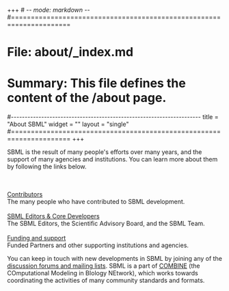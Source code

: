+++ # -*- mode: markdown -*-
#=====================================================================
# File:    about/_index.md
# Summary: This file defines the content of the /about page.
#---------------------------------------------------------------------
title = "About SBML"
widget = ""
layout = "single"
#=====================================================================
+++

SBML is the result of many people's efforts over many years, and the support of many agencies and institutions. You can learn more about them by following the links below.

<br>
<div class="row row-big-gutter align-items-center">
  <div class="col-4 text-center">
    <i class="fa-globe fas fa-4x"  style="margin-bottom: 1rem"></i>
    <br>
    <a href="contributors">Contributors</a><br>The many people who have contributed to SBML development.
  </div>
  <div class="col-4 text-center">
    <i class="fa-hands-helping fas fa-4x"  style="margin-bottom: 1rem"></i>
    <br>
    <a href="core">SBML Editors & Core Developers</a>
    <br>
    The SBML Editors, the Scientific Advisory Board, and the SBML Team.
  </div>
  <div class="col-4 text-center">
    <i class="fa-university fas fa-4x"  style="margin-bottom: 1rem"></i>
    <br>
    <a href="funding">Funding and support</a>
    <br>
    Funded Partners and other supporting institutions and agencies.
  </div>
</div>

You can keep in touch with new developments in SBML by joining any of the [discussion forums and mailing lists](/community/forums). SBML is a part of [COMBINE](http://co.mbine.org) (the COmputational Modeling in BIology NEtwork), which works towards coordinating the activities of many community standards and formats.
